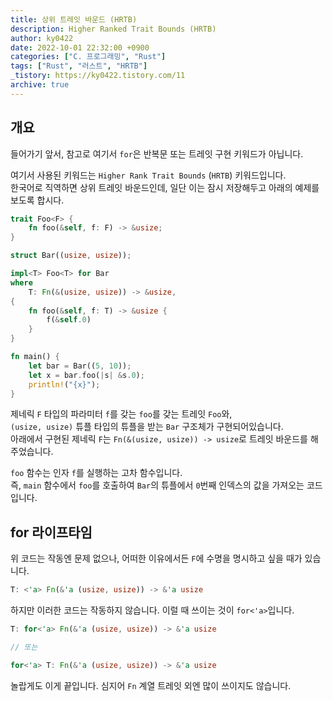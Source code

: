 ```yaml
---
title: 상위 트레잇 바운드 (HRTB)
description: Higher Ranked Trait Bounds (HRTB)
author: ky0422
date: 2022-10-01 22:32:00 +0900
categories: ["C. 프로그래밍", "Rust"]
tags: ["Rust", "러스트", "HRTB"]
_tistory: https://ky0422.tistory.com/11
archive: true
---
```


## 개요

들어가기 앞서, 참고로 여기서 `for`은 반복문 또는 트레잇 구현 키워드가 아닙니다.

여기서 사용된 키워드는 `Higher Rank Trait Bounds` (`HRTB`) 키워드입니다.  
한국어로 직역하면 상위 트레잇 바운드인데, 일단 이는 잠시 저장해두고 아래의 예제를 보도록 합시다.

```rust
trait Foo<F> {
    fn foo(&self, f: F) -> &usize;
}

struct Bar((usize, usize));

impl<T> Foo<T> for Bar
where
    T: Fn(&(usize, usize)) -> &usize,
{
    fn foo(&self, f: T) -> &usize {
        f(&self.0)
    }
}

fn main() {
    let bar = Bar((5, 10));
    let x = bar.foo(|s| &s.0);
    println!("{x}");
}
```

제네릭 `F` 타입의 파라미터 `f`를 갖는 `foo`를 갖는 트레잇 `Foo`와,  
`(usize, usize)` 튜플 타입의 튜플을 받는 `Bar` 구조체가 구현되어있습니다.  
아래에서 구현된 제네릭 `F`는 `Fn(&(usize, usize)) -> usize`로 트레잇 바운드를 해주었습니다.

`foo` 함수는 인자 `f`를 실행하는 고차 함수입니다.  
즉, `main` 함수에서 `foo`를 호출하여 `Bar`의 튜플에서 `0`번째 인덱스의 값을 가져오는 코드입니다.

## for 라이프타임

위 코드는 작동엔 문제 없으나, 어떠한 이유에서든 `F`에 수명을 명시하고 싶을 때가 있습니다.

```rust
T: <'a> Fn(&'a (usize, usize)) -> &'a usize
```

하지만 이러한 코드는 작동하지 않습니다. 이럴 때 쓰이는 것이 `for<'a>`입니다.

```rust
T: for<'a> Fn(&'a (usize, usize)) -> &'a usize

// 또는

for<'a> T: Fn(&'a (usize, usize)) -> &'a usize
```

놀랍게도 이게 끝입니다. 심지어 `Fn` 계열 트레잇 외엔 많이 쓰이지도 않습니다.
